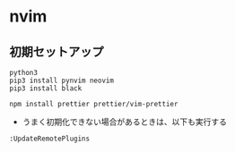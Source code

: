 # nvim

## 初期セットアップ

```
python3
pip3 install pynvim neovim
pip3 install black
```

```
npm install prettier prettier/vim-prettier
```

- うまく初期化できない場合があるときは、以下も実行する

```
:UpdateRemotePlugins
```
